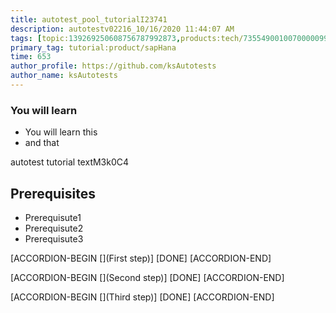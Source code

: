 ```yaml
---
title: autotest_pool_tutorialI23741
description: autotestv02216_10/16/2020 11:44:07 AM
tags: [topic:139269250608756787992873,products:tech/73554900100700000996,tutorial:experience/advanced]
primary_tag: tutorial:product/sapHana
time: 653
author_profile: https://github.com/ksAutotests
author_name: ksAutotests
---
```

### You will learn
- You will learn this
- and that

autotest tutorial textM3k0C4

## Prerequisites
- Prerequisute1
- Prerequisute2
- Prerequisute3

[ACCORDION-BEGIN [](First step)]
[DONE]
[ACCORDION-END]

[ACCORDION-BEGIN [](Second step)]
[DONE]
[ACCORDION-END]

[ACCORDION-BEGIN [](Third step)]
[DONE]
[ACCORDION-END]

